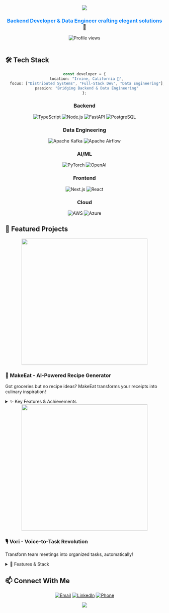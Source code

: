 <div align="center">
  <img src="https://capsule-render.vercel.app/api?type=waving&color=0A84FF&height=200&section=header&text=Hi%20there!%20I'm%20Kyoungin%20Nam%20👋&fontSize=50&animation=twinkling&fontColor=0A84FF&backgroundColor=000000" />
</div>

<h3 align="center">
  <span style="color: #0A84FF">Backend Developer & Data Engineer crafting elegant solutions</span> 🚀
</h3>

<div align="center">
  <img src="https://komarev.com/ghpvc/?username=nampaca123&color=0A84FF" alt="Profile views" />
</div>

<br/>

## 🛠️ Tech Stack

<div align="center">

```typescript
const developer = {
  location: "Irvine, California 🌴",
  focus: ["Distributed Systems", "Full-Stack Dev", "Data Engineering"],
  passion: "Bridging Backend & Data Engineering"
};
```

</div>

<div align="center">

### Backend
![TypeScript](https://img.shields.io/badge/-TypeScript-000000?style=for-the-badge&logo=typescript&logoColor=0A84FF)
![Node.js](https://img.shields.io/badge/-Node.js-000000?style=for-the-badge&logo=node.js&logoColor=0A84FF)
![FastAPI](https://img.shields.io/badge/-FastAPI-000000?style=for-the-badge&logo=fastapi&logoColor=0A84FF)
![PostgreSQL](https://img.shields.io/badge/-PostgreSQL-000000?style=for-the-badge&logo=postgresql&logoColor=0A84FF)

### Data Engineering
![Apache Kafka](https://img.shields.io/badge/-Apache%20Kafka-000000?style=for-the-badge&logo=apache-kafka&logoColor=0A84FF)
![Apache Airflow](https://img.shields.io/badge/-Apache%20Airflow-000000?style=for-the-badge&logo=apache-airflow&logoColor=0A84FF)

### AI/ML
![PyTorch](https://img.shields.io/badge/-PyTorch-000000?style=for-the-badge&logo=pytorch&logoColor=0A84FF)
![OpenAI](https://img.shields.io/badge/-OpenAI-000000?style=for-the-badge&logo=openai&logoColor=0A84FF)

### Frontend
![Next.js](https://img.shields.io/badge/-Next.js-000000?style=for-the-badge&logo=next.js&logoColor=0A84FF)
![React](https://img.shields.io/badge/-React-000000?style=for-the-badge&logo=react&logoColor=0A84FF)

### Cloud
![AWS](https://img.shields.io/badge/-AWS-000000?style=for-the-badge&logo=amazon-aws&logoColor=0A84FF)
![Azure](https://img.shields.io/badge/-Azure-000000?style=for-the-badge&logo=microsoft-azure&logoColor=0A84FF)

</div>

## 🔭 Featured Projects

<div align="center">
  <a href="https://github.com/nampaca123/makeEat">
    <img src="https://github.com/nampaca123/makeEat/raw/main/makeEat_Logo.png" width="400" />
  </a>
</div>

### 🍳 MakeEat - AI-Powered Recipe Generator
Got groceries but no recipe ideas? MakeEat transforms your receipts into culinary inspiration! 

<details>
<summary>✨ Key Features & Achievements</summary>

- 🎯 Smart receipt scanning with hybrid OCR system
- 📝 Personalized recipe generation
- 🍽️ Detailed nutritional analysis
- 💰 Cost-effective API usage
- ⚡ Super fast processing

**Performance Metrics**:
- 56% more accurate in reading receipts
- 80% more cost-efficient
- 30% faster processing
- 55% more accurate nutrition data
</details>

<div align="center">
  <a href="https://github.com/nampaca123/Vori_Reborn">
    <img src="https://github.com/nampaca123/Vori_Reborn/raw/main/voriLogo.png" width="400" />
  </a>
</div>

### 🎙️ Vori - Voice-to-Task Revolution
Transform team meetings into organized tasks, automatically! 

<details>
<summary>🌟 Features & Stack</summary>

**Cool Features**:
- 🎯 Voice-to-task automation
- 📝 AI-powered meeting summaries
- 🔄 Real-time processing
- 🔒 Secure & private

**Tech Stack**:
- **Current**: TypeScript, Node.js, FastAPI, PostgreSQL, Kafka, OpenAI
- **Previous**: AWS Lambda, MSK, EC2, S3
</details>

## 📫 Connect With Me

<div align="center">
  
[![Email](https://img.shields.io/badge/-Email-EA4335?style=for-the-badge&logo=gmail&logoColor=white)](mailto:knnam12@outlook.com)
[![LinkedIn](https://img.shields.io/badge/-LinkedIn-0A66C2?style=for-the-badge&logo=linkedin&logoColor=white)](https://www.linkedin.com/in/knnam12/)
[![Phone](https://img.shields.io/badge/-Call%20Me-00C300?style=for-the-badge&logo=whatsapp&logoColor=white)](tel:+19497387650)

</div>

<div align="center">
  <img src="https://capsule-render.vercel.app/api?type=waving&color=gradient&height=100&section=footer" />
</div>